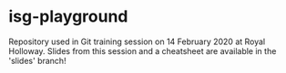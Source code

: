 # isg-playground

Repository used in Git training session on 14 February 2020 at Royal Holloway.
Slides from this session and a cheatsheet are available in the 'slides' branch!
